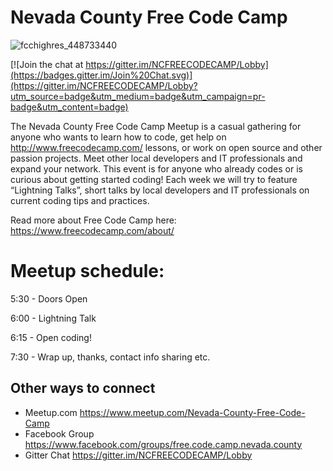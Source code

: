 # Nevada County Free Code Camp

![fcchighres_448733440](https://user-images.githubusercontent.com/3662109/35031340-588d4c68-fb17-11e7-8dc3-83de48b66081.jpeg)

[![Join the chat at https://gitter.im/NCFREECODECAMP/Lobby](https://badges.gitter.im/Join%20Chat.svg)](https://gitter.im/NCFREECODECAMP/Lobby?utm_source=badge&utm_medium=badge&utm_campaign=pr-badge&utm_content=badge)

The Nevada County Free Code Camp Meetup is a casual gathering for anyone who wants to learn how to code, get help on http://www.freecodecamp.com/ lessons, or work on open source and other passion projects. Meet other local developers and IT professionals and expand your network. This event is for anyone who already codes or is curious about getting started coding! Each week we will try to feature “Lightning Talks”, short talks by local developers and IT professionals on current coding tips and practices.

Read more about Free Code Camp here: https://www.freecodecamp.com/about/

# Meetup schedule:

5:30 - Doors Open

6:00 - Lightning Talk

6:15 - Open coding!

7:30 - Wrap up, thanks, contact info sharing etc.

## Other ways to connect
- Meetup.com https://www.meetup.com/Nevada-County-Free-Code-Camp 
- Facebook Group https://www.facebook.com/groups/free.code.camp.nevada.county
- Gitter Chat https://gitter.im/NCFREECODECAMP/Lobby
